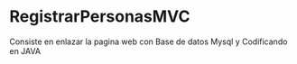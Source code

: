 # RegistrarPersonasMVC
Consiste en enlazar la pagina web con Base de datos Mysql y Codificando en JAVA
